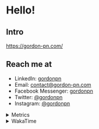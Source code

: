 # Hello!

## Intro

<https://gordon-pn.com/>

## Reach me at

- LinkedIn: [gordonpn](https://www.linkedin.com/in/gordonpn/)
- Email: [contact@gordon-pn.com](mailto:contact@gordon-pn.com)
- Facebook Messenger: [gordonpn](https://www.messenger.com/t/Gordonpn)
- Twitter: [@gordonpn](https://twitter.com/Gordonpn)
- Instagram: [@gordonpn](https://www.instagram.com/gordonpn/)

<details>
  <summary>Metrics</summary>

  <img align="center" src="https://github.com/gordonpn/gordonpn/blob/master/github-metrics.svg" alt="GitHub Metrics">

</details>

<details>
  <summary>WakaTime</summary>

  <!--START_SECTION:waka-->
📊 **This Week I Spent My Time On** 

```text
💬 Programming Languages: 
Java                     16 hrs 48 mins      █████████░░░░░░░░░░░░░░░░   37.44 % 
Other                    14 hrs 18 mins      ████████░░░░░░░░░░░░░░░░░   31.88 % 
Logos                    2 hrs 51 mins       ██░░░░░░░░░░░░░░░░░░░░░░░   06.35 % 
TypeScript               2 hrs 36 mins       █░░░░░░░░░░░░░░░░░░░░░░░░   05.83 % 
INI                      1 hr 15 mins        █░░░░░░░░░░░░░░░░░░░░░░░░   02.79 % 

🔥 Editors: 
Chrome                   25 hrs 7 mins       ██████████████░░░░░░░░░░░   55.96 % 
IntelliJ IDEA            6 hrs 31 mins       ████░░░░░░░░░░░░░░░░░░░░░   14.53 % 
Slack                    3 hrs 8 mins        ██░░░░░░░░░░░░░░░░░░░░░░░   06.98 % 
iTerm2                   3 hrs 3 mins        ██░░░░░░░░░░░░░░░░░░░░░░░   06.83 % 
MicrosoftOutlook         1 hr 19 mins        █░░░░░░░░░░░░░░░░░░░░░░░░   02.97 % 
```


 Last Updated on 26/02/2025 16:27:48 UTC
<!--END_SECTION:waka-->
</details>
